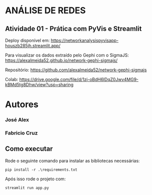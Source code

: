 # **ANÁLISE DE REDES**
## Atividade 01 - Prática com PyVis e Streamlit
Deploy disponível em: https://networkanalysispyvisapp-houszb285jh.streamlit.app/

Para visualizar os dados extraído pelo Gephi com o SigmaJS: https://alexalmeida52.github.io/network-gephi-sigmajs/

Repositório: https://github.com/alexalmeida52/network-gephi-sigmajs

Colab: https://drive.google.com/file/d/1zj-oBdH6IDqZ0Jwv4MG9-kBMd5tg8Dhw/view?usp=sharing

# **Autores**
### José Alex
### Fabricio Cruz

## Como executar

Rode o seguinte comando para instalar as bibliotecas necessárias:

```pip install -r .\requirements.txt```

Após isso rode o projeto com:

``streamlit run app.py``
